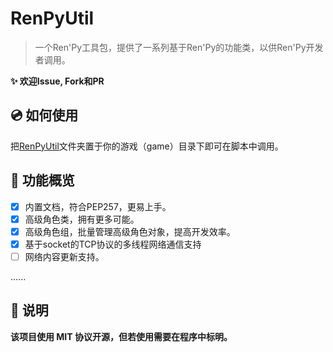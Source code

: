 # RenPyUtil
> 一个Ren'Py工具包，提供了一系列基于Ren'Py的功能类，以供Ren'Py开发者调用。

**:sparkles: 欢迎Issue, Fork和PR**

## :cd: 如何使用
把[RenPyUtil](./RenPyUtil)文件夹置于你的游戏（game）目录下即可在脚本中调用。

## :rocket: 功能概览
- [x] 内置文档，符合PEP257，更易上手。
- [x] 高级角色类，拥有更多可能。
- [x] 高级角色组，批量管理高级角色对象，提高开发效率。
- [x] 基于socket的TCP协议的多线程网络通信支持
- [ ] 网络内容更新支持。

......

## :book: 说明
**该项目使用 MIT 协议开源，但若使用需要在程序中标明。**